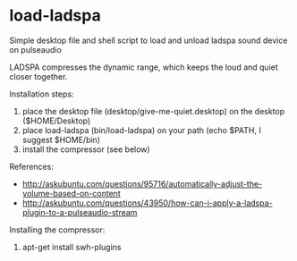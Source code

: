 load-ladspa
===========

Simple desktop file and shell script to load and unload ladspa sound device on pulseaudio

LADSPA compresses the dynamic range, which keeps the loud and quiet closer together.

Installation steps:
 1. place the desktop file (desktop/give-me-quiet.desktop) on the desktop ($HOME/Desktop)
 2. place load-ladspa (bin/load-ladspa) on your path (echo $PATH, I suggest $HOME/bin)
 3. install the compressor (see below)

References:
 * http://askubuntu.com/questions/95716/automatically-adjust-the-volume-based-on-content
 * http://askubuntu.com/questions/43950/how-can-i-apply-a-ladspa-plugin-to-a-pulseaudio-stream

Installing the compressor:
 1. apt-get install swh-plugins
